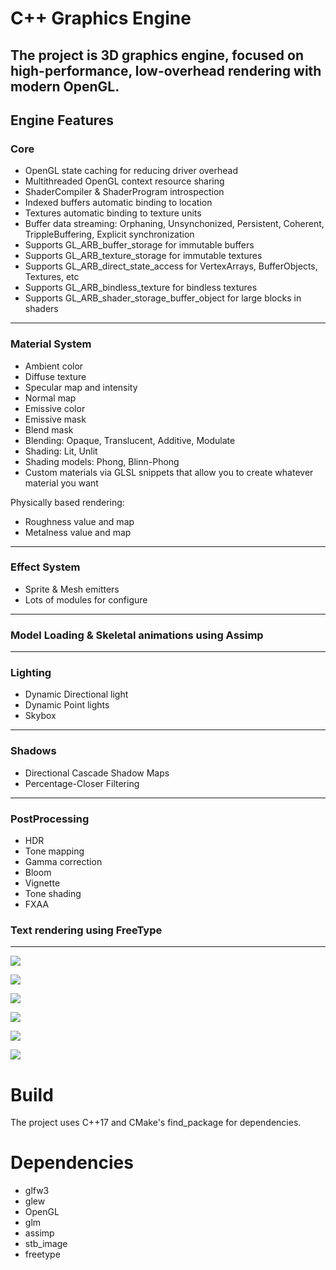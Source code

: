 # C++ Graphics Engine

## The project is 3D graphics engine, focused on high-performance, low-overhead rendering with modern OpenGL.

## Engine Features

### Core
- OpenGL state caching for reducing driver overhead 
- Multithreaded OpenGL context resource sharing
- ShaderCompiler & ShaderProgram introspection
- Indexed buffers automatic binding to location
- Textures automatic binding to texture units
- Buffer data streaming: Orphaning, Unsynchonized, Persistent, Coherent, TrippleBuffering, Explicit synchronization
- Supports GL_ARB_buffer_storage for immutable buffers
- Supports GL_ARB_texture_storage for immutable textures
- Supports GL_ARB_direct_state_access for VertexArrays, BufferObjects, Textures, etc
- Supports GL_ARB_bindless_texture for bindless textures
- Supports GL_ARB_shader_storage_buffer_object for large blocks in shaders

---

### Material System
  - Ambient color
  - Diffuse texture
  - Specular map and intensity
  - Normal map
  - Emissive color
  - Emissive mask
  - Blend mask
  - Blending: Opaque, Translucent, Additive, Modulate
  - Shading: Lit, Unlit
  - Shading models: Phong, Blinn-Phong
  - Custom materials via GLSL snippets that allow you to create whatever material you want
  
  Physically based rendering:
  
  - Roughness value and map
  - Metalness value and map

---

### Effect System
  - Sprite & Mesh emitters
  - Lots of modules for configure
    
---

### Model Loading & Skeletal animations using Assimp
---

### Lighting 
  - Dynamic Directional light
  - Dynamic Point lights
  - Skybox

---

### Shadows
  - Directional Cascade Shadow Maps
  - Percentage-Closer Filtering

---

### PostProcessing
  - HDR
  - Tone mapping
  - Gamma correction
  - Bloom
  - Vignette
  - Tone shading
  - FXAA

### Text rendering using FreeType

---
  
![](screenshots/materials.png)

![](screenshots/effect.png)

![](screenshots/full.png)

![](screenshots/model_loader.gif)

![](screenshots/tone_shading.png)

![](screenshots/sponza.png)

# Build
The project uses C++17 and CMake's find_package for dependencies.
# Dependencies
- glfw3
- glew
- OpenGL
- glm
- assimp
- stb_image
- freetype
